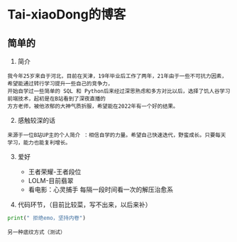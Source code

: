 # Tai-xiaoDong的博客
## 简单的

1. 简介

~~~
我今年25岁来自于河北，目前在天津，19年毕业后工作了两年，21年由于一些不可抗力因素，希望能通过转行学习提升一些自己的竞争力，
开始自学过一些简单的 SQL 和 Python后来经过深思熟虑和多方对比以后，选择了饥人谷学习前端技术，起初是在B站看到了深夜直播的
方方老师，被他浓郁的大神气质折服，希望能在2022年有一个好的结果。
~~~
2. 感触较深的话

~~~
来源于一位B站UP主的个人简介 ：相信自学的力量。希望自己快速迭代，野蛮成长。只要每天学习，能力也能复利增长。
~~~
3. 爱好

   * 王者荣耀-王者段位
   * LOLM-目前翡翠
   * 看电影：心灵捕手  每隔一段时间看一次的解压治愈系

5. 代码环节，（目前比较菜，写不出来，以后来补）

~~~python
print(" 拒绝emo，坚持内卷")
~~~

    另一种底纹方式（测试）    
